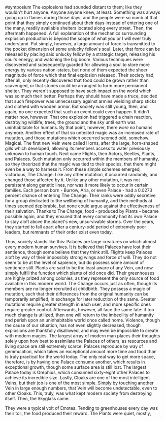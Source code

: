 #symposium
The explosions had sounded distant to them; like they wouldn't hurt anyone. Anyone anyone knew, at least. Something was always going up in flames during those days, and the people were so numb at that point that they simply continued about their days instead of entering one of the many, readily available shelters located along every street.
Then, the aftermath happened.
A full explanation of the mechanics surrounding explosion production is beyond the scope of what you or I will ever truly understand. Put simply, however, a large amount of force is transmitted to the pocket dimension of some unlucky fellow's soul. Later, that force can be released by placing said unlucky fellow by a strategic target, releasing his soul's energy, and watching the big boom. Various techniques were discovered and subsequently guarded for allowing a soul to store more energy by various nation-states, but none of them expected the sheer magnitude of force which that final explosion released.
Their society had, after all, only recently discovered that food could be grown rather than scavenged, or that stones could be arranged to form more permanent shelter. They weren't supposed to have such impact on the world which was so much their better.
Perhaps they should have made a truce, decided that such firepower was unnecessary against armies wielding sharp sticks and clothed with wooden armor. But society was still young, then, and again, no one expected that such an event could even happen.
It didn't matter now, however.
That one explosion had triggered a chain reaction, destroying wildlife, trees, the ground and the sky until earth was uninhabitable for humans. By that point, however, there *were* no humans anymore. Another effect of that so untested magic was an increased rate of mutation, and those mutations which occurred seemed odd, somehow. Magical. The first new Vein were called Horns, after the large, horn-shaped gills which developed, allowing its members access to water previously unknown to human touch. Next came Flights, then Actors, Beetles, Plants, and Palaces. Such mutation only occurred within the members of humanity, so they theorized that the magic was tied to their species, that there might even be a way to harness it. From these simple schemes emerged, victorious, The Change.
Like any other mutation, it occurred randomly, and changed those affected by it. Unlike any other mutation, it was not persistent along genetic lines, nor was it more likely to occur in certain families. Each person born - Burrow, Aria, or even Palace - had a 0.0273 percent chance of entering The Change. Their ranks were oddly secretive for a group dedicated to the wellbeing of humanity, and their methods at times seemed deplorable, but none could argue against the effectiveness of their salvation. Thanks to The Change, food - produced by Plants - became possible again, and they ensured that every community had its own Palace to stay aloft above the planet's new, unsurvivable storms. Over the years, they started to fall apart after a century-odd period of extremely poor leaders, but remnants of their order exist even today.

Thus, society stands like this: Palaces are large creatures on which almost every modern human survives. It is believed that Palaces have lost their sentience, though some believe that they think still. Flights keep Palaces aloft by way of their impossibly strong wings and force of will. They do not seem to be at the level of sapience, but do possess some amount of sentience still. Plants are said to be the least aware of any Vein, and now simply fulfill the function which plants of old once did. Their greenhouses are highly prized among colonies, as they represent the only source of food available in this modern world.
The Change occurs just as often, though its members are no longer recruited at childbirth. They possess a magic of mutation, such that their differences from the original humanity can be temporarily amplified, in exchange for later reduction of the same. Greater mutations require greater strength in each user, and more specific ones require greater control. Afterwards, however, all face the same fate: if too much change is utilized, then one will return to the imbecility of humanity and perish upon an uninhabitable world once called home.
Violence, though the cause of our situation, has not even slightly decreased, though explosions are thankfully disallowed, and may even be impossible to create with modern magics. The largest array of modern man places their thoughts solely upon how best to assimilate the Palaces of others, as resources and living space are still extremely scarce. Palaces reproduce by way of gemmulation, which takes an exceptional amount more time and food than is truly practical for the world today. The only real way to get more space, therefore, is by having one Palace consume another, which results in exceptional growth, though some surface area is still lost. The largest Palace today is Orephius, which consumed sixty-eight other Palaces to achieve its incredible size. Lastly, Cloaks are one of the most intelligent Veins, but their job is one of the most simple. Simply by touching another Vein in large enough numbers, that Vein will become undetectable, even to other Cloaks. This, truly, was what kept modern society from destroying itself.
Then, the Skyglass came.

They were a typical volt of Emotes. Tending to greenhouses every day was their toil, the food produced their reward. The Plants were quiet, mostly, 